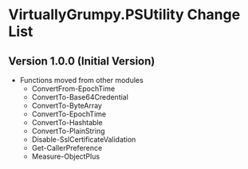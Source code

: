 # VirtuallyGrumpy.PSUtility Change List
## Version 1.0.0 (Initial Version)
- Functions moved from other modules
    - ConvertFrom-EpochTime
    - ConvertTo-Base64Credential
    - ConvertTo-ByteArray
    - ConvertTo-EpochTime
    - ConvertTo-Hashtable
    - ConvertTo-PlainString
    - Disable-SslCertificateValidation
    - Get-CallerPreference
    - Measure-ObjectPlus
